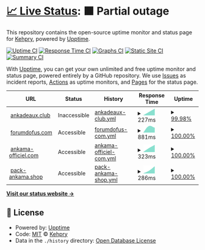 # [📈 Live Status](https://Kehpry.github.io/phishcheck): <!--live status--> **🟧 Partial outage**

This repository contains the open-source uptime monitor and status page for [Kehpry](https://Kehpry.github.io/phishcheck), powered by [Upptime](https://github.com/upptime/upptime).

[![Uptime CI](https://github.com/Kehpry/phishcheck/workflows/Uptime%20CI/badge.svg)](https://github.com/Kehpry/phishcheck/actions?query=workflow%3A%22Uptime+CI%22)
[![Response Time CI](https://github.com/Kehpry/phishcheck/workflows/Response%20Time%20CI/badge.svg)](https://github.com/Kehpry/phishcheck/actions?query=workflow%3A%22Response+Time+CI%22)
[![Graphs CI](https://github.com/Kehpry/phishcheck/workflows/Graphs%20CI/badge.svg)](https://github.com/Kehpry/phishcheck/actions?query=workflow%3A%22Graphs+CI%22)
[![Static Site CI](https://github.com/Kehpry/phishcheck/workflows/Static%20Site%20CI/badge.svg)](https://github.com/Kehpry/phishcheck/actions?query=workflow%3A%22Static+Site+CI%22)
[![Summary CI](https://github.com/Kehpry/phishcheck/workflows/Summary%20CI/badge.svg)](https://github.com/Kehpry/phishcheck/actions?query=workflow%3A%22Summary+CI%22)

With [Upptime](https://upptime.js.org), you can get your own unlimited and free uptime monitor and status page, powered entirely by a GitHub repository. We use [Issues](https://github.com/Kehpry/phishcheck/issues) as incident reports, [Actions](https://github.com/Kehpry/phishcheck/actions) as uptime monitors, and [Pages](https://Kehpry.github.io/phishcheck) for the status page.

<!--start: status pages-->
<!-- This summary is generated by Upptime (https://github.com/upptime/upptime) -->
<!-- Do not edit this manually, your changes will be overwritten -->
<!-- prettier-ignore -->
| URL | Status | History | Response Time | Uptime |
| --- | ------ | ------- | ------------- | ------ |
| <img alt="" src="https://favicons.githubusercontent.com/ankadeaux.club" height="13"> [ankadeaux.club](https://ankadeaux.club/) | Inaccessible | [ankadeaux-club.yml](https://github.com/Kehpry/phishcheck/commits/HEAD/history/ankadeaux-club.yml) | <details><summary><img alt="Response time graph" src="./graphs/ankadeaux-club/response-time-week.png" height="20"> 227ms</summary><br><a href="https://phishcheck.dofhelp.fr/history/ankadeaux-club"><img alt="Response time 227" src="https://img.shields.io/endpoint?url=https%3A%2F%2Fraw.githubusercontent.com%2FKehpry%2Fphishcheck%2FHEAD%2Fapi%2Fankadeaux-club%2Fresponse-time.json"></a><br><a href="https://phishcheck.dofhelp.fr/history/ankadeaux-club"><img alt="24-hour response time 227" src="https://img.shields.io/endpoint?url=https%3A%2F%2Fraw.githubusercontent.com%2FKehpry%2Fphishcheck%2FHEAD%2Fapi%2Fankadeaux-club%2Fresponse-time-day.json"></a><br><a href="https://phishcheck.dofhelp.fr/history/ankadeaux-club"><img alt="7-day response time 227" src="https://img.shields.io/endpoint?url=https%3A%2F%2Fraw.githubusercontent.com%2FKehpry%2Fphishcheck%2FHEAD%2Fapi%2Fankadeaux-club%2Fresponse-time-week.json"></a><br><a href="https://phishcheck.dofhelp.fr/history/ankadeaux-club"><img alt="30-day response time 227" src="https://img.shields.io/endpoint?url=https%3A%2F%2Fraw.githubusercontent.com%2FKehpry%2Fphishcheck%2FHEAD%2Fapi%2Fankadeaux-club%2Fresponse-time-month.json"></a><br><a href="https://phishcheck.dofhelp.fr/history/ankadeaux-club"><img alt="1-year response time 227" src="https://img.shields.io/endpoint?url=https%3A%2F%2Fraw.githubusercontent.com%2FKehpry%2Fphishcheck%2FHEAD%2Fapi%2Fankadeaux-club%2Fresponse-time-year.json"></a></details> | <details><summary><a href="https://phishcheck.dofhelp.fr/history/ankadeaux-club">99.98%</a></summary><a href="https://phishcheck.dofhelp.fr/history/ankadeaux-club"><img alt="All-time uptime 99.98%" src="https://img.shields.io/endpoint?url=https%3A%2F%2Fraw.githubusercontent.com%2FKehpry%2Fphishcheck%2FHEAD%2Fapi%2Fankadeaux-club%2Fuptime.json"></a><br><a href="https://phishcheck.dofhelp.fr/history/ankadeaux-club"><img alt="24-hour uptime 99.98%" src="https://img.shields.io/endpoint?url=https%3A%2F%2Fraw.githubusercontent.com%2FKehpry%2Fphishcheck%2FHEAD%2Fapi%2Fankadeaux-club%2Fuptime-day.json"></a><br><a href="https://phishcheck.dofhelp.fr/history/ankadeaux-club"><img alt="7-day uptime 99.98%" src="https://img.shields.io/endpoint?url=https%3A%2F%2Fraw.githubusercontent.com%2FKehpry%2Fphishcheck%2FHEAD%2Fapi%2Fankadeaux-club%2Fuptime-week.json"></a><br><a href="https://phishcheck.dofhelp.fr/history/ankadeaux-club"><img alt="30-day uptime 99.98%" src="https://img.shields.io/endpoint?url=https%3A%2F%2Fraw.githubusercontent.com%2FKehpry%2Fphishcheck%2FHEAD%2Fapi%2Fankadeaux-club%2Fuptime-month.json"></a><br><a href="https://phishcheck.dofhelp.fr/history/ankadeaux-club"><img alt="1-year uptime 99.98%" src="https://img.shields.io/endpoint?url=https%3A%2F%2Fraw.githubusercontent.com%2FKehpry%2Fphishcheck%2FHEAD%2Fapi%2Fankadeaux-club%2Fuptime-year.json"></a></details>
| <img alt="" src="https://favicons.githubusercontent.com/forumdofus.com" height="13"> [forumdofus.com](http://forumdofus.com/) | Accessible | [forumdofus-com.yml](https://github.com/Kehpry/phishcheck/commits/HEAD/history/forumdofus-com.yml) | <details><summary><img alt="Response time graph" src="./graphs/forumdofus-com/response-time-week.png" height="20"> 881ms</summary><br><a href="https://phishcheck.dofhelp.fr/history/forumdofus-com"><img alt="Response time 881" src="https://img.shields.io/endpoint?url=https%3A%2F%2Fraw.githubusercontent.com%2FKehpry%2Fphishcheck%2FHEAD%2Fapi%2Fforumdofus-com%2Fresponse-time.json"></a><br><a href="https://phishcheck.dofhelp.fr/history/forumdofus-com"><img alt="24-hour response time 881" src="https://img.shields.io/endpoint?url=https%3A%2F%2Fraw.githubusercontent.com%2FKehpry%2Fphishcheck%2FHEAD%2Fapi%2Fforumdofus-com%2Fresponse-time-day.json"></a><br><a href="https://phishcheck.dofhelp.fr/history/forumdofus-com"><img alt="7-day response time 881" src="https://img.shields.io/endpoint?url=https%3A%2F%2Fraw.githubusercontent.com%2FKehpry%2Fphishcheck%2FHEAD%2Fapi%2Fforumdofus-com%2Fresponse-time-week.json"></a><br><a href="https://phishcheck.dofhelp.fr/history/forumdofus-com"><img alt="30-day response time 881" src="https://img.shields.io/endpoint?url=https%3A%2F%2Fraw.githubusercontent.com%2FKehpry%2Fphishcheck%2FHEAD%2Fapi%2Fforumdofus-com%2Fresponse-time-month.json"></a><br><a href="https://phishcheck.dofhelp.fr/history/forumdofus-com"><img alt="1-year response time 881" src="https://img.shields.io/endpoint?url=https%3A%2F%2Fraw.githubusercontent.com%2FKehpry%2Fphishcheck%2FHEAD%2Fapi%2Fforumdofus-com%2Fresponse-time-year.json"></a></details> | <details><summary><a href="https://phishcheck.dofhelp.fr/history/forumdofus-com">100.00%</a></summary><a href="https://phishcheck.dofhelp.fr/history/forumdofus-com"><img alt="All-time uptime 100.00%" src="https://img.shields.io/endpoint?url=https%3A%2F%2Fraw.githubusercontent.com%2FKehpry%2Fphishcheck%2FHEAD%2Fapi%2Fforumdofus-com%2Fuptime.json"></a><br><a href="https://phishcheck.dofhelp.fr/history/forumdofus-com"><img alt="24-hour uptime 100.00%" src="https://img.shields.io/endpoint?url=https%3A%2F%2Fraw.githubusercontent.com%2FKehpry%2Fphishcheck%2FHEAD%2Fapi%2Fforumdofus-com%2Fuptime-day.json"></a><br><a href="https://phishcheck.dofhelp.fr/history/forumdofus-com"><img alt="7-day uptime 100.00%" src="https://img.shields.io/endpoint?url=https%3A%2F%2Fraw.githubusercontent.com%2FKehpry%2Fphishcheck%2FHEAD%2Fapi%2Fforumdofus-com%2Fuptime-week.json"></a><br><a href="https://phishcheck.dofhelp.fr/history/forumdofus-com"><img alt="30-day uptime 100.00%" src="https://img.shields.io/endpoint?url=https%3A%2F%2Fraw.githubusercontent.com%2FKehpry%2Fphishcheck%2FHEAD%2Fapi%2Fforumdofus-com%2Fuptime-month.json"></a><br><a href="https://phishcheck.dofhelp.fr/history/forumdofus-com"><img alt="1-year uptime 100.00%" src="https://img.shields.io/endpoint?url=https%3A%2F%2Fraw.githubusercontent.com%2FKehpry%2Fphishcheck%2FHEAD%2Fapi%2Fforumdofus-com%2Fuptime-year.json"></a></details>
| <img alt="" src="https://favicons.githubusercontent.com/ankama-officiel.com" height="13"> [ankama-officiel.com](https://ankama-officiel.com/) | Accessible | [ankama-officiel-com.yml](https://github.com/Kehpry/phishcheck/commits/HEAD/history/ankama-officiel-com.yml) | <details><summary><img alt="Response time graph" src="./graphs/ankama-officiel-com/response-time-week.png" height="20"> 323ms</summary><br><a href="https://phishcheck.dofhelp.fr/history/ankama-officiel-com"><img alt="Response time 323" src="https://img.shields.io/endpoint?url=https%3A%2F%2Fraw.githubusercontent.com%2FKehpry%2Fphishcheck%2FHEAD%2Fapi%2Fankama-officiel-com%2Fresponse-time.json"></a><br><a href="https://phishcheck.dofhelp.fr/history/ankama-officiel-com"><img alt="24-hour response time 323" src="https://img.shields.io/endpoint?url=https%3A%2F%2Fraw.githubusercontent.com%2FKehpry%2Fphishcheck%2FHEAD%2Fapi%2Fankama-officiel-com%2Fresponse-time-day.json"></a><br><a href="https://phishcheck.dofhelp.fr/history/ankama-officiel-com"><img alt="7-day response time 323" src="https://img.shields.io/endpoint?url=https%3A%2F%2Fraw.githubusercontent.com%2FKehpry%2Fphishcheck%2FHEAD%2Fapi%2Fankama-officiel-com%2Fresponse-time-week.json"></a><br><a href="https://phishcheck.dofhelp.fr/history/ankama-officiel-com"><img alt="30-day response time 323" src="https://img.shields.io/endpoint?url=https%3A%2F%2Fraw.githubusercontent.com%2FKehpry%2Fphishcheck%2FHEAD%2Fapi%2Fankama-officiel-com%2Fresponse-time-month.json"></a><br><a href="https://phishcheck.dofhelp.fr/history/ankama-officiel-com"><img alt="1-year response time 323" src="https://img.shields.io/endpoint?url=https%3A%2F%2Fraw.githubusercontent.com%2FKehpry%2Fphishcheck%2FHEAD%2Fapi%2Fankama-officiel-com%2Fresponse-time-year.json"></a></details> | <details><summary><a href="https://phishcheck.dofhelp.fr/history/ankama-officiel-com">100.00%</a></summary><a href="https://phishcheck.dofhelp.fr/history/ankama-officiel-com"><img alt="All-time uptime 100.00%" src="https://img.shields.io/endpoint?url=https%3A%2F%2Fraw.githubusercontent.com%2FKehpry%2Fphishcheck%2FHEAD%2Fapi%2Fankama-officiel-com%2Fuptime.json"></a><br><a href="https://phishcheck.dofhelp.fr/history/ankama-officiel-com"><img alt="24-hour uptime 100.00%" src="https://img.shields.io/endpoint?url=https%3A%2F%2Fraw.githubusercontent.com%2FKehpry%2Fphishcheck%2FHEAD%2Fapi%2Fankama-officiel-com%2Fuptime-day.json"></a><br><a href="https://phishcheck.dofhelp.fr/history/ankama-officiel-com"><img alt="7-day uptime 100.00%" src="https://img.shields.io/endpoint?url=https%3A%2F%2Fraw.githubusercontent.com%2FKehpry%2Fphishcheck%2FHEAD%2Fapi%2Fankama-officiel-com%2Fuptime-week.json"></a><br><a href="https://phishcheck.dofhelp.fr/history/ankama-officiel-com"><img alt="30-day uptime 100.00%" src="https://img.shields.io/endpoint?url=https%3A%2F%2Fraw.githubusercontent.com%2FKehpry%2Fphishcheck%2FHEAD%2Fapi%2Fankama-officiel-com%2Fuptime-month.json"></a><br><a href="https://phishcheck.dofhelp.fr/history/ankama-officiel-com"><img alt="1-year uptime 100.00%" src="https://img.shields.io/endpoint?url=https%3A%2F%2Fraw.githubusercontent.com%2FKehpry%2Fphishcheck%2FHEAD%2Fapi%2Fankama-officiel-com%2Fuptime-year.json"></a></details>
| <img alt="" src="https://favicons.githubusercontent.com/www.pack-ankama.shop" height="13"> [pack-ankama.shop](https://www.pack-ankama.shop/fr/mmorpg/actualites/pack-864652/) | Accessible | [pack-ankama-shop.yml](https://github.com/Kehpry/phishcheck/commits/HEAD/history/pack-ankama-shop.yml) | <details><summary><img alt="Response time graph" src="./graphs/pack-ankama-shop/response-time-week.png" height="20"> 286ms</summary><br><a href="https://phishcheck.dofhelp.fr/history/pack-ankama-shop"><img alt="Response time 286" src="https://img.shields.io/endpoint?url=https%3A%2F%2Fraw.githubusercontent.com%2FKehpry%2Fphishcheck%2FHEAD%2Fapi%2Fpack-ankama-shop%2Fresponse-time.json"></a><br><a href="https://phishcheck.dofhelp.fr/history/pack-ankama-shop"><img alt="24-hour response time 286" src="https://img.shields.io/endpoint?url=https%3A%2F%2Fraw.githubusercontent.com%2FKehpry%2Fphishcheck%2FHEAD%2Fapi%2Fpack-ankama-shop%2Fresponse-time-day.json"></a><br><a href="https://phishcheck.dofhelp.fr/history/pack-ankama-shop"><img alt="7-day response time 286" src="https://img.shields.io/endpoint?url=https%3A%2F%2Fraw.githubusercontent.com%2FKehpry%2Fphishcheck%2FHEAD%2Fapi%2Fpack-ankama-shop%2Fresponse-time-week.json"></a><br><a href="https://phishcheck.dofhelp.fr/history/pack-ankama-shop"><img alt="30-day response time 286" src="https://img.shields.io/endpoint?url=https%3A%2F%2Fraw.githubusercontent.com%2FKehpry%2Fphishcheck%2FHEAD%2Fapi%2Fpack-ankama-shop%2Fresponse-time-month.json"></a><br><a href="https://phishcheck.dofhelp.fr/history/pack-ankama-shop"><img alt="1-year response time 286" src="https://img.shields.io/endpoint?url=https%3A%2F%2Fraw.githubusercontent.com%2FKehpry%2Fphishcheck%2FHEAD%2Fapi%2Fpack-ankama-shop%2Fresponse-time-year.json"></a></details> | <details><summary><a href="https://phishcheck.dofhelp.fr/history/pack-ankama-shop">100.00%</a></summary><a href="https://phishcheck.dofhelp.fr/history/pack-ankama-shop"><img alt="All-time uptime 100.00%" src="https://img.shields.io/endpoint?url=https%3A%2F%2Fraw.githubusercontent.com%2FKehpry%2Fphishcheck%2FHEAD%2Fapi%2Fpack-ankama-shop%2Fuptime.json"></a><br><a href="https://phishcheck.dofhelp.fr/history/pack-ankama-shop"><img alt="24-hour uptime 100.00%" src="https://img.shields.io/endpoint?url=https%3A%2F%2Fraw.githubusercontent.com%2FKehpry%2Fphishcheck%2FHEAD%2Fapi%2Fpack-ankama-shop%2Fuptime-day.json"></a><br><a href="https://phishcheck.dofhelp.fr/history/pack-ankama-shop"><img alt="7-day uptime 100.00%" src="https://img.shields.io/endpoint?url=https%3A%2F%2Fraw.githubusercontent.com%2FKehpry%2Fphishcheck%2FHEAD%2Fapi%2Fpack-ankama-shop%2Fuptime-week.json"></a><br><a href="https://phishcheck.dofhelp.fr/history/pack-ankama-shop"><img alt="30-day uptime 100.00%" src="https://img.shields.io/endpoint?url=https%3A%2F%2Fraw.githubusercontent.com%2FKehpry%2Fphishcheck%2FHEAD%2Fapi%2Fpack-ankama-shop%2Fuptime-month.json"></a><br><a href="https://phishcheck.dofhelp.fr/history/pack-ankama-shop"><img alt="1-year uptime 100.00%" src="https://img.shields.io/endpoint?url=https%3A%2F%2Fraw.githubusercontent.com%2FKehpry%2Fphishcheck%2FHEAD%2Fapi%2Fpack-ankama-shop%2Fuptime-year.json"></a></details>

<!--end: status pages-->

[**Visit our status website →**](https://Kehpry.github.io/phishcheck)

## 📄 License

- Powered by: [Upptime](https://github.com/upptime/upptime)
- Code: [MIT](./LICENSE) © [Kehpry](https://Kehpry.github.io/phishcheck)
- Data in the `./history` directory: [Open Database License](https://opendatacommons.org/licenses/odbl/1-0/)
